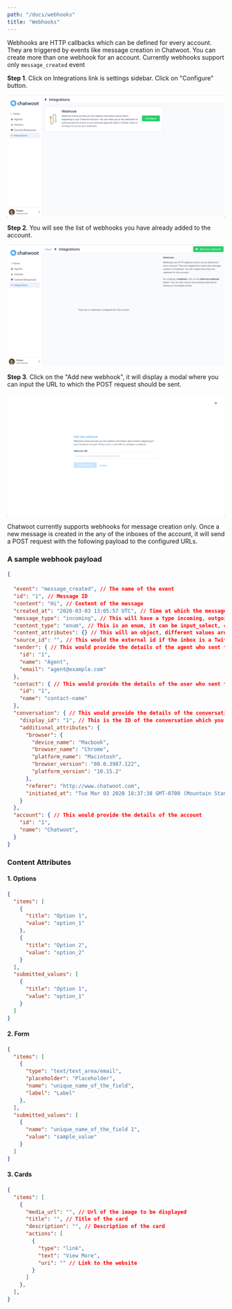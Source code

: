 ```yaml
---
path: "/docs/webhooks"
title: "Webhooks"
---
```


Webhooks are HTTP callbacks which can be defined for every account. They are triggered by events like message creation in Chatwoot. You can create more than one webhook for an account. Currently webhooks support only `message_created` event

**Step 1**. Click on Integrations link is settings sidebar. Click on "Configure" button.

![integrations](./images/integrations.png)

**Step 2**. You will see the list of webhooks you have already added to the account.

![configure](./images/configure.png)

**Step 3**. Click on the "Add new webhook", it will display a modal where you can input the URL to which the POST request should be sent.

![add-a-webhook](./images/add-a-webhook.png)

Chatwoot currently supports webhooks for message creation only. Once a new message is created in the any of the inboxes of the account, it will send a POST request with the following payload to the configured URLs.

### A sample webhook payload

```json
{

  "event": "message_created", // The name of the event
  "id": "1", // Message ID
  "content": "Hi", // Content of the message
  "created_at": "2020-03-03 13:05:57 UTC", // Time at which the message was sent
  "message_type": "incoming", // This will have a type incoming, outgoing or template. Incoming messages are sent by the user from the widget, Outgoing messages are sent by the agent to the user.
  "content_type": "enum", // This is an enum, it can be input_select, cards, form or text. The message_type will be template if content_type is one og these. Default value is text
  "content_attributes": {} // This will an object, different values are defined below
  "source_id": "", // This would the external id if the inbox is a Twitter or Facebook integration.
  "sender": { // This would provide the details of the agent who sent this message
    "id": "1",
    "name": "Agent",
    "email": "agent@example.com"
  },
  "contact": { // This would provide the details of the user who sent this message
    "id": "1",
    "name": "contact-name"
  },
  "conversation": { // This would provide the details of the conversation
    "display_id": "1", // This is the ID of the conversation which you can see in the dashboard.
    "additional_attributes": {
      "browser": {
        "device_name": "Macbook",
        "browser_name": "Chrome",
        "platform_name": "Macintosh",
        "browser_version": "80.0.3987.122",
        "platform_version": "10.15.2"
      },
      "referer": "http://www.chatwoot.com",
      "initiated_at": "Tue Mar 03 2020 18:37:38 GMT-0700 (Mountain Standard Time)"
    }
  },
  "account": { // This would provide the details of the account
    "id": "1",
    "name": "Chatwoot",
  }
}
```

### Content Attributes

#### 1. Options

```json
{
  "items": [
    {
      "title": "Option 1",
      "value": "option_1"
    },
    {
      "title": "Option 2",
      "value": "option_2"
    }
  ],
  "submitted_values": [
    {
      "title": "Option 1",
      "value": "option_1"
    }
  ]
}
```

#### 2. Form

```json
{
  "items": [
    {
      "type": "text/text_area/email",
      "placeholder": "Placeholder",
      "name": "unique_name_of_the_field",
      "label": "Label"
    },
  ],
  "submitted_values": [
    {
      "name": "unique_name_of_the_field 1",
      "value": "sample_value"
    }
  ]
}
```

#### 3. Cards

```json
{
  "items": [
    {
      "media_url": "", // Url of the image to be displayed
      "title": "", // Title of the card
      "description": "", // Description of the card
      "actions": [
        {
          "type": "link",
          "text": "View More",
          "uri": "" // Link to the website
        }
      ]
    },
  ],
}
```
